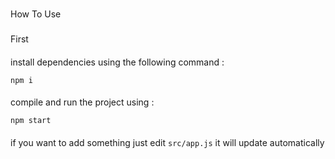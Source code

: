 #
How To Use

###
First

####
install dependencies using the following command :

``` npm i ```

####
compile and run the project using : 

``` npm start ```

####
if you want to add something just edit ```src/app.js``` it will update automatically
